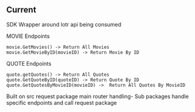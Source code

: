 ## Current
SDK Wrapper around lotr api being consumed

MOVIE Endpoints
```
movie.GetMovies() -> Return All Movies
movie.GetMovieByID(movieID) -> Return Movie By ID
```
QUOTE Endpoints
```
quote.getQuotes() -> Return All Quotes
quote.GetQuoteByID(quoteID) -> Return Quote By ID
quote.GetQuotesByMovieID(movieID) ->  Return All Quotes By MovieID
```
Built on src request package main router handling-
Sub packages handle specific endpoints and call request package
